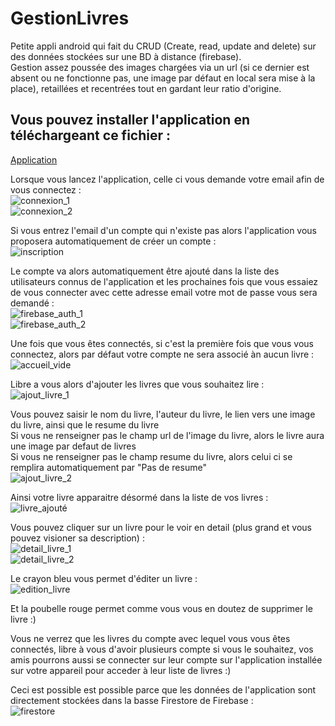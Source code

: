 # GestionLivres

Petite appli android qui fait du CRUD (Create, read, update and delete) sur des données stockées sur une BD à distance (firebase).  
Gestion assez poussée des images chargées via un url (si ce dernier est absent ou ne fonctionne pas, une image par défaut en local sera mise à la place), retaillées et recentrées tout en gardant leur ratio d'origine.

## Vous pouvez installer l'application en téléchargeant ce fichier :
[Application](https://github.com/clementor5/GestionLivres/raw/main/apk/app-debug.apk)

Lorsque vous lancez l'application, celle ci vous demande votre email afin de vous connectez :  
![connexion_1](https://github.com/clementor5/GestionLivres/blob/master/IMG_README/connexion_1.png?raw=true)  
![connexion_2](https://github.com/clementor5/GestionLivres/blob/master/IMG_README/connexion_2.png?raw=true)  

Si vous entrez l'email d'un compte qui n'existe pas alors l'application vous proposera automatiquement de créer un compte :  
![inscription](https://github.com/clementor5/GestionLivres/blob/master/IMG_README/inscription.png?raw=true)

Le compte va alors automatiquement être ajouté dans la liste des utilisateurs connus de l'application et les prochaines fois que vous essaiez de vous connecter avec cette adresse email votre mot de passe vous sera demandé :  
![firebase_auth_1](https://github.com/clementor5/GestionLivres/blob/master/IMG_README/firebase_auth_1.png?raw=true)  
![firebase_auth_2](https://github.com/clementor5/GestionLivres/blob/master/IMG_README/firebase_auth_2.png?raw=true)  

Une fois que vous êtes connectés, si c'est la première fois que vous vous connectez, alors par défaut votre compte ne sera associé àn aucun livre :  
![accueil_vide](https://github.com/clementor5/GestionLivres/blob/master/IMG_README/accueil_vide.png?raw=true)

Libre a vous alors d'ajouter les livres que vous souhaitez lire :  
![ajout_livre_1](https://github.com/clementor5/GestionLivres/blob/master/IMG_README/ajout_livre_1.png?raw=true)

Vous pouvez saisir le nom du livre, l'auteur du livre, le lien vers une image du livre, ainsi que le resume du livre  
Si vous ne renseigner pas le champ url de l'image du livre, alors le livre aura une image par defaut de livres  
Si vous ne renseigner pas le champ resume du livre, alors celui ci se remplira automatiquement par "Pas de resume"  
![ajout_livre_2](https://github.com/clementor5/GestionLivres/blob/master/IMG_README/ajout_livre_2.png?raw=true)

Ainsi votre livre apparaitre désormé dans la liste de vos livres :  
![livre_ajouté](https://github.com/clementor5/GestionLivres/blob/master/IMG_README/livre_ajouté.png?raw=true)

Vous pouvez cliquer sur un livre pour le voir en detail (plus grand et vous pouvez visioner sa description) :  
![detail_livre_1](https://github.com/clementor5/GestionLivres/blob/master/IMG_README/detail_livre_1.png?raw=true)  
![detail_livre_2](https://github.com/clementor5/GestionLivres/blob/master/IMG_README/detail_livre_2.png?raw=true)  

Le crayon bleu vous permet d'éditer un livre :  
![edition_livre](https://github.com/clementor5/GestionLivres/blob/master/IMG_README/edition_livre.png?raw=true)

Et la poubelle rouge permet comme vous vous en doutez de supprimer le livre :)

Vous ne verrez que les livres du compte avec lequel vous vous êtes connectés, libre à vous d'avoir plusieurs compte si vous le souhaitez, vos amis pourrons aussi se connecter sur leur compte sur l'application installée sur votre appareil pour acceder à leur liste de livres :)  

Ceci est possible est possible parce que les données de l'application sont directement stockées dans la basse Firestore de Firebase :  
![firestore](https://github.com/clementor5/GestionLivres/blob/master/IMG_README/firestore.png?raw=true)

